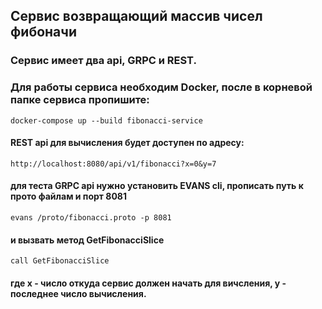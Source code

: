 <h2>Сервис возвращающий массив чисел фибоначи</h2>

### Сервис имеет два api, GRPC и REST.

### Для работы сервиса необходим Docker, после в корневой папке сервиса пропишите:
```
docker-compose up --build fibonacci-service
```

#### REST api для вычисления будет доступен по адресу: 
```
http://localhost:8080/api/v1/fibonacci?x=0&y=7
```

#### для теста GRPC api нужно установить EVANS cli, прописать путь к прото файлам и порт 8081
```
evans /proto/fibonacci.proto -p 8081
```
#### и вызвать метод GetFibonacciSlice

```
call GetFibonacciSlice
```

#### где x - число откуда сервис должен начать для вичсления, y - последнее число вычисления.
